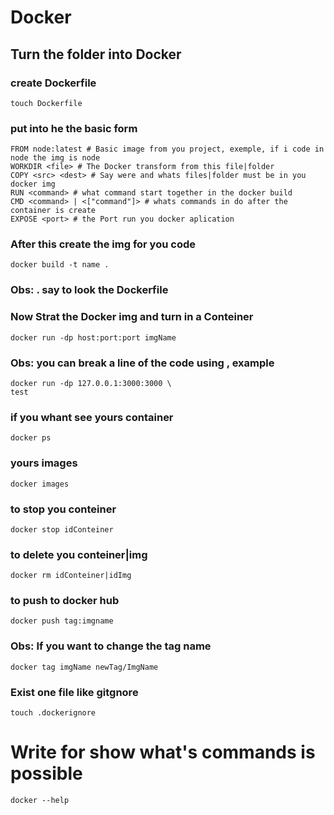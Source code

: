 #  Docker

## Turn the folder into Docker

### create Dockerfile
    touch Dockerfile
### put into he the basic form 

    FROM node:latest # Basic image from you project, exemple, if i code in node the img is node
    WORKDIR <file> # The Docker transform from this file|folder
    COPY <src> <dest> # Say were and whats files|folder must be in you docker img
    RUN <command> # what command start together in the docker build
    CMD <command> | <["command"]> # whats commands in do after the container is create
    EXPOSE <port> # the Port run you docker aplication

### After this create the img for you code
 
    docker build -t name .

### Obs: . say to look the Dockerfile
### Now Strat the Docker img and turn in a Conteiner
    docker run -dp host:port:port imgName
### Obs: you can break a line of the code using \, example
    docker run -dp 127.0.0.1:3000:3000 \
    test

### if you whant see yours container
    docker ps
### yours images
    docker images

### to stop you conteiner
    docker stop idConteiner

### to delete you conteiner|img
    docker rm idConteiner|idImg

### to push to docker hub
    docker push tag:imgname

### Obs: If you want to change the tag name
    docker tag imgName newTag/ImgName

### Exist one file like gitgnore
    touch .dockerignore

# Write for show what's commands is possible
    docker --help

